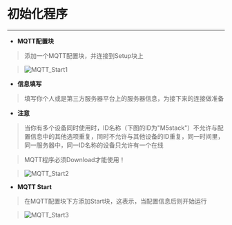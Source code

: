 # 初始化程序
__________________________

* __MQTT配置块__

>添加一个MQTT配置块，并连接到Setup块上

>![MQTT_Start1](/image/MQTT/MQTT_Start1.jpg)

* __信息填写__

>填写你个人或是第三方服务器平台上的服务器信息，为接下来的连接做准备

* __注意__

>当你有多个设备同时使用时，ID名称（下图的ID为"M5stack"）不允许与配置信息中的其他选项重复，同时不允许与其他设备的ID重复，同一时间里，同一服务器中，同一ID名称的设备只允许有一个在线

>MQTT程序必须Download才能使用！

>![MQTT_Start2](/image/MQTT/MQTT_Start2.jpg)



* __MQTT Start__

>在MQTT配置块下方添加Start块，这表示，当配置信息后则开始运行

>![MQTT_Start3](/image/MQTT/MQTT_Start3.jpg)
